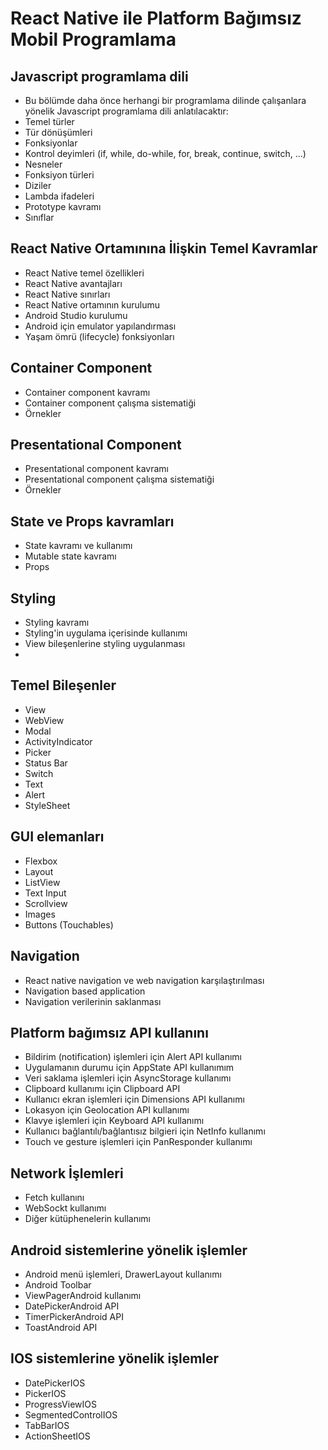 # React Native ile Platform Bağımsız Mobil Programlama

## Javascript programlama dili
+ Bu bölümde daha önce herhangi bir programlama dilinde çalışanlara yönelik Javascript programlama dili anlatılacaktır:
+ Temel türler
+ Tür dönüşümleri
+ Fonksiyonlar
+ Kontrol deyimleri (if, while, do-while, for, break, continue, switch, ...)
+ Nesneler
+ Fonksiyon türleri
+ Diziler
+ Lambda ifadeleri
+ Prototype kavramı
+ Sınıflar


## React Native Ortamınına İlişkin Temel Kavramlar

+ React Native temel özellikleri
+ React Native avantajları
+ React Native sınırları
+ React Native ortamının kurulumu
+ Android Studio kurulumu
+ Android için emulator yapılandırması
+ Yaşam ömrü (lifecycle) fonksiyonları

## Container Component 
+ Container component kavramı
+ Container component çalışma sistematiği
+ Örnekler

## Presentational Component 
+ Presentational component kavramı
+ Presentational component çalışma sistematiği
+ Örnekler

## State ve Props kavramları
+ State kavramı ve kullanımı
+ Mutable state kavramı
+ Props

## Styling

+ Styling kavramı
+ Styling'in uygulama içerisinde kullanımı
+ View bileşenlerine styling uygulanması
+

## Temel Bileşenler

+ View
+ WebView
+ Modal
+ ActivityIndicator
+ Picker
+ Status Bar
+ Switch
+ Text
+ Alert
+ StyleSheet


## GUI elemanları
+ Flexbox
+ Layout
+ ListView
+ Text Input
+ Scrollview
+ Images
+ Buttons (Touchables)


## Navigation 

+ React native navigation ve web navigation karşılaştırılması
+ Navigation based application
+ Navigation verilerinin saklanması


## Platform bağımsız API kullanını

+ Bildirim (notification) işlemleri için Alert API kullanımı
+ Uygulamanın durumu için AppState API kullanımım
+ Veri saklama işlemleri için AsyncStorage kullanımı
+ Clipboard kullanımı için Clipboard API
+ Kullanıcı ekran işlemleri için Dimensions API kullanımı
+ Lokasyon için Geolocation API kullanımı
+ Klavye işlemleri için Keyboard API kullanımı
+ Kullanıcı bağlantılı/bağlantısız bilgieri için NetInfo kullanımı
+ Touch ve gesture işlemleri için PanResponder kullanımı

## Network İşlemleri

+ Fetch kullanını
+ WebSockt kullanımı
+ Diğer kütüphenelerin kullanımı

## Android sistemlerine yönelik işlemler
+ Android menü işlemleri, DrawerLayout kullanımı
+ Android Toolbar
+ ViewPagerAndroid kullanımı
+ DatePickerAndroid API
+ TimerPickerAndroid API
+ ToastAndroid API

## IOS sistemlerine yönelik işlemler

+ DatePickerIOS
+ PickerIOS
+ ProgressViewIOS
+ SegmentedControlIOS
+ TabBarIOS
+ ActionSheetIOS


















	
